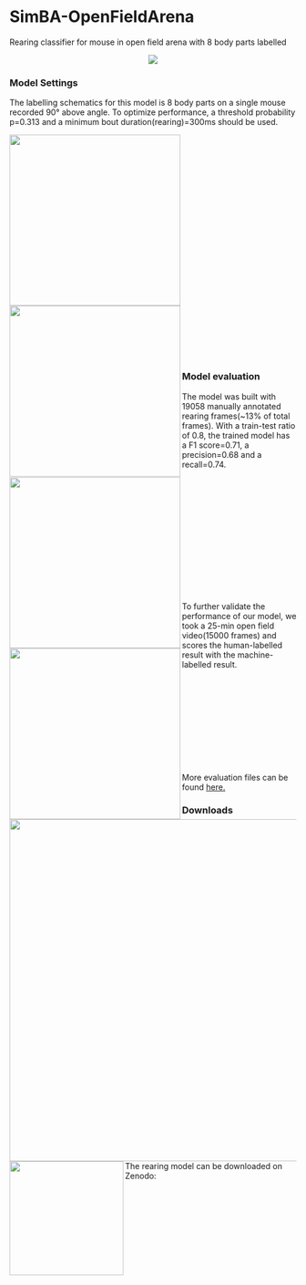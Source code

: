 # SimBA-OpenFieldArena
Rearing classifier for mouse in open field arena with 8 body parts labelled 

<p align="center">
  <img src="https://github.com/saviochan/SimBA-OpenFieldArena/blob/master/gifs/Rearing.gif">
</p>

### Model Settings

The labelling schematics for this model is 8 body parts on a single mouse recorded 90° above angle. To optimize performance, a threshold probability p=0.313 and a minimum bout duration(rearing)=300ms should be used.

<img align="left" width="300"  src="https://github.com/saviochan/Deeplabcut-OpenFieldArena/blob/master/images/Labelling.png"><img align="left" width="300"  src="https://github.com/saviochan/SimBA-OpenFieldArena/blob/master/images/Model%20settings.jpg"><br/><br/><br/><br/><br/><br/><br/><br/><br/><br/><br/><br/><br/><br/><br/><br/><br/><br/><br/><br/><br/><br/><br/>


### Model evaluation

The model was built with 19058 manually annotated rearing frames(~13% of total frames). With a train-test ratio of 0.8, the trained model has a F1 score=0.71, a precision=0.68 and a recall=0.74.

<img align="left" width="300" src="https://github.com/saviochan/SimBA-OpenFieldArena/blob/master/images/Curve.jpg">
<img align="left" width="300" src="https://github.com/saviochan/SimBA-OpenFieldArena/blob/master/images/Curve_2.jpg"><br/><br/><br/><br/><br/><br/><br/><br/><br/><br/><br/><br/>

To further validate the performance of our model, we took a 25-min open field video(15000 frames) and scores the human-labelled result with the machine-labelled result.

<img align="left" width="600" src="https://github.com/saviochan/SimBA-OpenFieldArena/blob/master/images/Comparison.jpg">
<img align="left" width="200" src="https://github.com/saviochan/SimBA-OpenFieldArena/blob/master/images/chart.jpg"><br/><br/><br/><br/><br/><br/><br/><br/><br/>

More evaluation files can be found [here.](/models/generated_models/model_evaluations)

### Downloads
The rearing model can be downloaded on Zenodo: 
